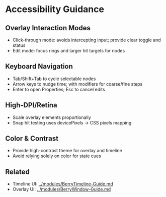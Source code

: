 # Accessibility Guidance

## Overlay Interaction Modes

- Click-through mode: avoids intercepting input; provide clear toggle and status
- Edit mode: focus rings and larger hit targets for nodes

## Keyboard Navigation

- Tab/Shift+Tab to cycle selectable nodes
- Arrow keys to nudge time; with modifiers for coarse/fine steps
- Enter to open Properties; Esc to cancel edits

## High-DPI/Retina

- Scale overlay elements proportionally
- Snap hit testing uses devicePixels → CSS pixels mapping

## Color & Contrast

- Provide high-contrast theme for overlay and timeline
- Avoid relying solely on color for state cues

## Related

- Timeline UI: [../modules/BerryTimeline-Guide.md](../modules/BerryTimeline-Guide.md)
- Overlay UI: [../modules/BerryWindow-Guide.md](../modules/BerryWindow-Guide.md)
